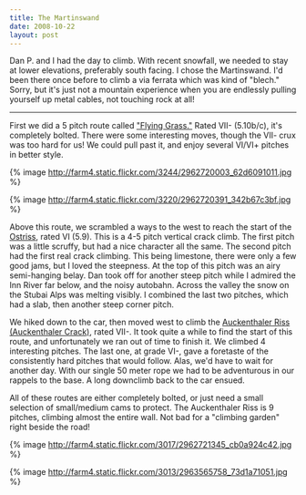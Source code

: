 ```yaml
---
title: The Martinswand
date: 2008-10-22
layout: post
---
```


Dan P. and I had the day to climb. With recent snowfall, we needed to
stay at lower elevations, preferably south facing. I chose the Martinswand.
I'd been there once before to climb a via ferrata which was kind of "blech."
Sorry, but it's just not a mountain experience when you are endlessly pulling
yourself up metal cables, not touching rock at all!
  
  
---
  
First we did a 5 pitch route called ["Flying Grass."](http://www.bergsteigen.at/de/touren.aspx?ID=283) Rated
VII- (5.10b/c), it's completely bolted. There were some interesting moves,
though the VII- crux was too hard for us! We could pull past it, and enjoy
several VI/VI+ pitches in better style.
  
  
{% image http://farm4.static.flickr.com/3244/2962720003_62d6091011.jpg %}
  
{% image http://farm4.static.flickr.com/3220/2962720391_342b67c3bf.jpg %}
  
  
Above this route, we scrambled a ways to the west to reach the start of
the [Ostriss](http://www.bergsteigen.at/de/touren.aspx?ID=285),
rated VI (5.9). This is a 4-5 pitch vertical crack climb. The first pitch
was a little scruffy, but had a nice character all the same. The second
pitch had the first real crack climbing. This being limestone, there were
only a few good jams, but I loved the steepness. At the top of this pitch
was an airy semi-hanging belay. Dan took off for another steep pitch while
I admired the Inn River far below, and the noisy autobahn. Across the valley
the snow on the Stubai Alps was melting visibly. I combined the last two
pitches, which had a slab, then another steep corner pitch.
  
  
We hiked down to the car, then moved west to climb the [Auckenthaler Riss (Auckenthaler Crack)](http://www.bergsteigen.at/de/touren.aspx?ID=289),
rated VII-. It took quite a while to find the start of this route, and
unfortunately we ran out of time to finish it. We climbed 4 interesting
pitches. The last one, at grade VI-, gave a foretaste of the consistently
hard pitches that would follow. Alas, we'd have to wait for another day.
With our single 50 meter rope we had to be adventurous in our rappels to
the base. A long downclimb back to the car ensued.
  
  
All of these routes are either completely bolted, or just need a small
selection of small/medium cams to protect. The Auckenthaler Riss is 9 pitches,
climbing almost the entire wall. Not bad for a "climbing garden" right
beside the road!
  
  
{% image http://farm4.static.flickr.com/3017/2962721345_cb0a924c42.jpg %}
  
{% image http://farm4.static.flickr.com/3013/2963565758_73d1a71051.jpg %}
